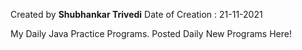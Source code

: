 Created by <b>Shubhankar Trivedi</b>
Date of Creation : 21-11-2021

My Daily Java Practice Programs.
Posted Daily New Programs Here!

<img src="https://th.bing.com/th/id/R.3a7045feee527960862fa983af0d1ab1?rik=PUy99xyiTD%2bF%2bA&riu=http%3a%2f%2fblog.hani-ibrahim.de%2fwp-content%2fuploads%2fjava.featured-1038x576.jpg&ehk=hqNt2sY6pO8T3YPBr%2ba77%2bqPjj11cO8zHbaZ%2fPhbhPc%3d&risl=&pid=ImgRaw&r=0" height="10" width="10">
